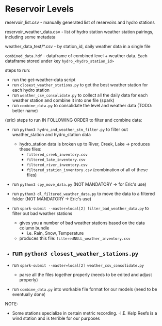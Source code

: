 # Reservoir Levels

reservoir\_list.csv - manually generated list of reservoirs and hydro stations

reservoir\_weather\_data.csv - list of hydro station weather station pairings, including some metadata

weather\_data\_test/\*.csv - by station\_id, daily weather data in a single file

`combined_data.hdf` - dataframe of combined level + weather data. Each dataframe stored under key `hydro_<hydro_station_id>`


steps to run:
- run the get-weather-data script
- run `closest_weather_stations.py` to get the best weather station for each hydro station
- run `weather_csv_consolidate.py` to collect all the daily data for each weather station and combine it into one file (spark)
- run `combine_data.py` to consolidate the level and weather data (TODO: better name)




(eric) steps to run IN FOLLOWING ORDER to filter and combine data: 
- run `python3 hydro_and_weather_stn_filter.py` to filter out weather_station and hydro_station data 
    - hydro_station data is broken up to River, Creek, Lake -> produces these files: 
        - `filtered_creek_inventory.csv`    
        - `filtered_lake_inventory.csv`
        - `filtered_river_inventory.csv`
        - `filtered_station_inventory.csv` (combination of all of these files)

- run `python3 cpy_move_data.py` (NOT MANDATORY -> for Eric's use)
- run `python3 dl_filtered_weather_data.py` to move the data to a filtered folder (NOT MANDATORY -> Eric's use)
- run `spark-submit --master=local[2] filter_bad_weather_data.py` to filter out bad weather stations 
    - gives you a number of bad weather stations based on the data column bundle 
        - i.e. Rain, Snow, Temperature
    - produces this file:  `filteredNULL_weather_inventory.csv`
- run `python3 closest_weather_stations.py` 
    - 
- run `spark-submit --master=local[2] weather_csv_consolidate.py` 
    - parse all the files together properly (needs to be edited and adjust properly)
- run `combine_data.py` into workable file format for our models (need to be eventually done)


NOTE: 
- Some stations specialize in certain metric recording. 
    -I.E. Kelp Reefs is a wind station and is terrible for our purposes